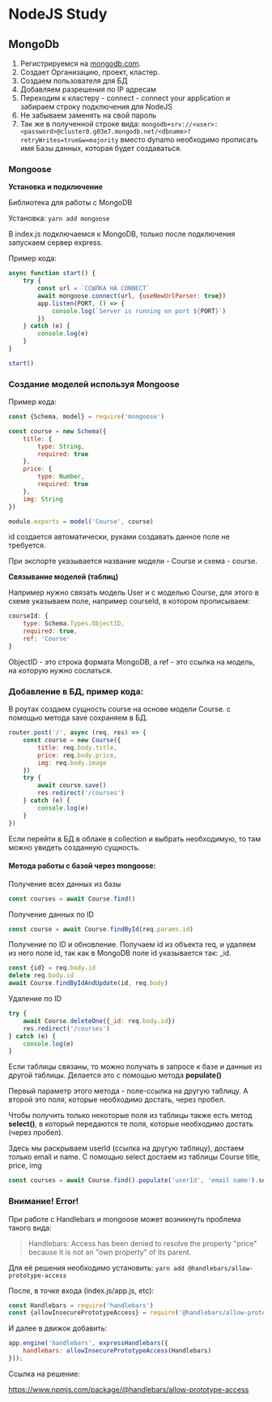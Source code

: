 # NodeJS  Study



## MongoDb

1. Регистрируемся на [mongodb.com](mongodb.com).
2. Создает Организацию, проект, кластер.
3. Создаем пользователя для БД
4. Добавляем разрешения по IP адресам
5. Переходим к кластеру - connect - connect your application и забираем строку подключения для NodeJS
6. Не забываем заменять <password> на свой пароль
7. Так же в полученной строке вида: `mongodb+srv://<user>:<password>@cluster0.g03e7.mongodb.net/<dbname>?retryWrites=true&w=majority` вместо dynamo необходимо прописать имя Базы данных, которая будет создаваться.

### Mongoose

**Установка и подключение**

Библиотека для работы с MongoDB

Установка: ```yarn add mongoose```

В index.js подключаемся к MongoDB, только после подключения запускаем сервер express. 

Пример кода:

```javascript
async function start() {
    try {
        const url = `ССЫЛКА НА CONNECT`
        await mongoose.connect(url, {useNewUrlParser: true})
        app.listen(PORT, () => {
            console.log(`Server is running on port ${PORT}`)
        })
    } catch (e) {
        console.log(e)
    }
}

start()
```

### Создание моделей используя Mongoose

Пример кода:

```javascript
const {Schema, model} = require('mongoose')

const course = new Schema({
    title: {
        type: String,
        required: true
    },
    price: {
        type: Number,
        required: true
    },
    img: String
})

module.exports = model('Course', course)
```

id создается автоматически, руками создавать данное поле не требуется.

При экспорте указывается название модели - Course и схема - course.

**Связывание моделей (таблиц)**

Например нужно связать модель User и с моделью Course, для этого в схеме указываем поле, например courseId, в котором прописываем:

```javascript
courseId: {
    type: Schema.Types.ObjectID,
    required: true,
    ref: 'Course'
}
```

ObjectID - это строка формата MongoDB, а ref - это ссылка на модель, на которую нужно сослаться.

### Добавление в БД, пример кода:

В роутах создаем сущность course на основе модели Course. с помощью метода save сохраняем в БД.

```javascript
router.post('/', async (req, res) => {
    const course = new Course({
        title: req.body.title,
        price: req.body.price,
        img: req.body.image
    })
    try {
        await course.save()
        res.redirect('/courses')
    } catch (e) {
        console.log(e)
    }
})
```

Если перейти в БД в облаке в collection и выбрать необходимую, то там можно увидеть созданную сущность.

#### Метода работы с базой через mongoose:

Получение всех данных из базы

```javascript
const courses = await Course.find()
```

Получение данных по ID

```javascript
const course = await Course.findById(req.params.id)
```

Получение по ID и обновление. Получаем id из объекта  req, и удаляем из него поле id, так как в MongoDB поле id указывается так: _id. 

```javascript
const {id} = req.body.id
delete req.body.id
await Course.findByIdAndUpdate(id, req.body)
```

Удаление по ID

```javascript
try {
    await Course.deleteOne({_id: req.body.id})
    res.redirect('/courses')
} catch (e) {
    console.log(e)
}
```

Если таблицы связаны, то можно получать в запросе к базе и данные из другой таблицы. Делается это с помощью метода **populate()**

Первый параметр этого метода - поле-ссылка на другую таблицу. А второй это поля, которые необходимо достать, через пробел.

Чтобы получить только некоторые поля из таблицы также есть метод **select()**, в который передаются те поля, которые необходимо достать (через пробел).

Здесь мы раскрываем userId (ссылка на другую таблицу), достаем только email и name.  С помощью select достаем из таблицы Course title, price, img

```javascript
const courses = await Course.find().populate('userId', 'email name').select('title price img')
```

### Внимание! Error!

При работе с Handlebars и mongoose может возникнуть проблема такого вида:

> Handlebars: Access has been denied to resolve the property "price" because it is not an "own property" of its parent.

Для её решения необходимо установить: ```yarn add @handlebars/allow-prototype-access```

После, в точке входа (index.js/app.js, etc):

```javascript
const Handlebars = require('handlebars')
const {allowInsecurePrototypeAccess} = require('@handlebars/allow-prototype-access')
```

И далее в движок добавить:

```javascript
app.engine('handlebars', expressHandlebars({
    handlebars: allowInsecurePrototypeAccess(Handlebars)
}));
```

Ссылка на решение:

https://www.npmjs.com/package/@handlebars/allow-prototype-access

